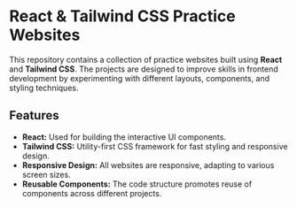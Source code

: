 # React & Tailwind CSS Practice Websites

This repository contains a collection of practice websites built using **React** and **Tailwind CSS**. The projects are designed to improve skills in frontend development by experimenting with different layouts, components, and styling techniques.

## Features

- **React:** Used for building the interactive UI components.
- **Tailwind CSS:** Utility-first CSS framework for fast styling and responsive design.
- **Responsive Design:** All websites are responsive, adapting to various screen sizes.
- **Reusable Components:** The code structure promotes reuse of components across different projects.
